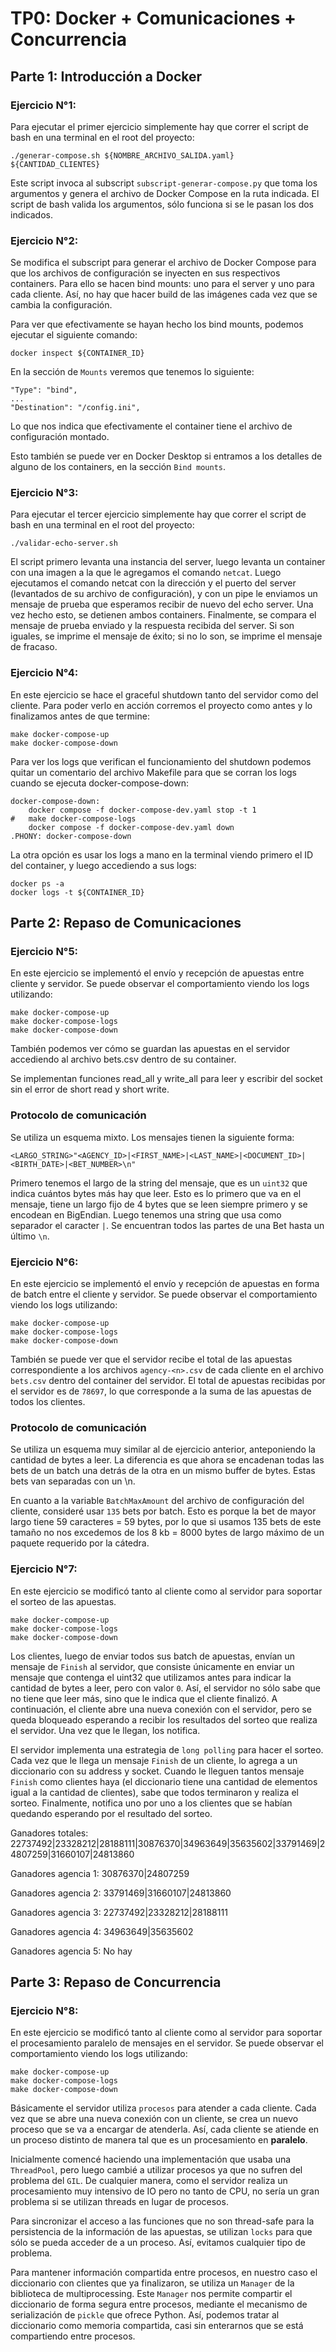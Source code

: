 # TP0: Docker + Comunicaciones + Concurrencia

## Parte 1: Introducción a Docker

### Ejercicio N°1:
Para ejecutar el primer ejercicio simplemente hay que correr el script de bash en una terminal en el root del proyecto:

```
./generar-compose.sh ${NOMBRE_ARCHIVO_SALIDA.yaml} ${CANTIDAD_CLIENTES}
```

Este script invoca al subscript `subscript-generar-compose.py` que toma los argumentos y genera el archivo de Docker Compose en la ruta indicada.
El script de bash valida los argumentos, sólo funciona si se le pasan los dos indicados.

### Ejercicio N°2:
Se modifica el subscript para generar el archivo de Docker Compose para que los archivos de configuración se inyecten en sus 
respectivos containers. Para ello se hacen bind mounts: uno para el server y uno para cada cliente. Así, no hay que hacer 
build de las imágenes cada vez que se cambia la configuración.

Para ver que efectivamente se hayan hecho los bind mounts, podemos ejecutar el siguiente comando:
```
docker inspect ${CONTAINER_ID}
```
En la sección de `Mounts` veremos que tenemos lo siguiente:
```
"Type": "bind",
...
"Destination": "/config.ini",
```
Lo que nos indica que efectivamente el container tiene el archivo de configuración montado.

Esto también se puede ver en Docker Desktop si entramos a los detalles de alguno de los containers, en la sección `Bind mounts`.

### Ejercicio N°3:

Para ejecutar el tercer ejercicio simplemente hay que correr el script de bash en una terminal en el root del proyecto:

```
./validar-echo-server.sh
```

El script primero levanta una instancia del server, luego levanta un container con una imagen a la que le agregamos el comando `netcat`.
Luego ejecutamos el comando netcat con la dirección y el puerto del server (levantados de su archivo de configuración), y con un pipe
le enviamos un mensaje de prueba que esperamos recibir de nuevo del echo server. Una vez hecho esto, se detienen ambos containers.
Finalmente, se compara el mensaje de prueba enviado y la respuesta recibida del server. Si son iguales, se imprime el mensaje de éxito; 
si no lo son, se imprime el mensaje de fracaso.

### Ejercicio N°4:

En este ejercicio se hace el graceful shutdown tanto del servidor como del cliente. Para poder verlo en acción corremos el proyecto 
como antes y lo finalizamos antes de que termine:

```
make docker-compose-up
make docker-compose-down
```

Para ver los logs que verifican el funcionamiento del shutdown podemos quitar un comentario del archivo Makefile para que se corran los 
logs cuando se ejecuta docker-compose-down:

```
docker-compose-down:
	docker compose -f docker-compose-dev.yaml stop -t 1
#	make docker-compose-logs
	docker compose -f docker-compose-dev.yaml down
.PHONY: docker-compose-down
```

La otra opción es usar los logs a mano en la terminal viendo primero el ID del container, y luego accediendo a sus logs:

```
docker ps -a
docker logs -t ${CONTAINER_ID}
```

## Parte 2: Repaso de Comunicaciones

### Ejercicio N°5:

En este ejercicio se implementó el envío y recepción de apuestas entre cliente y servidor. Se puede observar el comportamiento 
viendo los logs utilizando:
```
make docker-compose-up
make docker-compose-logs
make docker-compose-down
```

También podemos ver cómo se guardan las apuestas en el servidor accediendo al archivo bets.csv dentro de su container.

Se implementan funciones read_all y write_all para leer y escribir del socket sin el error de short read y short write.

### Protocolo de comunicación

Se utiliza un esquema mixto. Los mensajes tienen la siguiente forma:
```
<LARGO_STRING>"<AGENCY_ID>|<FIRST_NAME>|<LAST_NAME>|<DOCUMENT_ID>|<BIRTH_DATE>|<BET_NUMBER>\n"
```
Primero tenemos el largo de la string del mensaje, que es un `uint32` que indica cuántos bytes más hay que leer. 
Esto es lo primero que va en el mensaje, tiene un largo fijo de 4 bytes que se leen siempre primero y se encodean en BigEndian. 
Luego tenemos una string que usa como separador el caracter `|`. Se encuentran todos las partes de una Bet hasta un último `\n`.

### Ejercicio N°6:

En este ejercicio se implementó el envío y recepción de apuestas en forma de batch entre el cliente y servidor. 
Se puede observar el comportamiento viendo los logs utilizando:
```
make docker-compose-up
make docker-compose-logs
make docker-compose-down
```

También se puede ver que el servidor recibe el total de las apuestas correspondiente a los archivos `agency-<n>.csv` de cada cliente 
en el archivo `bets.csv` dentro del container del servidor.
El total de apuestas recibidas por el servidor es de `78697`, lo que corresponde a la suma de las apuestas de todos los clientes.

### Protocolo de comunicación

Se utiliza un esquema muy similar al de ejercicio anterior, anteponiendo la cantidad de bytes a leer. 
La diferencia es que ahora se encadenan todas las bets de un batch una detrás de la otra en un mismo buffer de bytes. 
Estas bets van separadas con un \n.

En cuanto a la variable `BatchMaxAmount` del archivo de configuración del cliente, consideré usar `135` bets por batch. 
Esto es porque la bet de mayor largo tiene 59 caracteres = 59 bytes, por lo que si usamos 135 bets de este tamaño 
no nos excedemos de los 8 kb = 8000 bytes de largo máximo de un paquete requerido por la cátedra.

### Ejercicio N°7:

En este ejercicio se modificó tanto al cliente como al servidor para soportar el sorteo de las apuestas. 
```
make docker-compose-up
make docker-compose-logs
make docker-compose-down
```

Los clientes, luego de enviar todos sus batch de apuestas, envían un mensaje de `Finish` al servidor, que consiste 
únicamente en enviar un mensaje que contenga el uint32 que utilizamos antes para indicar la cantidad de bytes a leer, 
pero con valor `0`. Así, el servidor no sólo sabe que no tiene que leer más, sino que le indica que el cliente finalizó. 
A continuación, el cliente abre una nueva conexión con el servidor, pero se queda bloqueado esperando a recibir los resultados 
del sorteo que realiza el servidor. Una vez que le llegan, los notifica.

El servidor implementa una estrategia de `long polling` para hacer el sorteo. Cada vez que le llega un mensaje `Finish` de un cliente, 
lo agrega a un diccionario con su address y socket. Cuando le lleguen tantos mensaje `Finish` como clientes haya (el diccionario tiene
una cantidad de elementos igual a la cantidad de clientes), sabe que todos terminaron y realiza el sorteo. Finalmente, notifica uno 
por uno a los clientes que se habían quedando esperando por el resultado del sorteo.

Ganadores totales:
22737492|23328212|28188111|30876370|34963649|35635602|33791469|24807259|31660107|24813860

Ganadores agencia 1:
30876370|24807259

Ganadores agencia 2:
33791469|31660107|24813860

Ganadores agencia 3:
22737492|23328212|28188111

Ganadores agencia 4:
34963649|35635602

Ganadores agencia 5:
No hay

## Parte 3: Repaso de Concurrencia

### Ejercicio N°8:

En este ejercicio se modificó tanto al cliente como al servidor para soportar el procesamiento paralelo de mensajes en el servidor.
Se puede observar el comportamiento viendo los logs utilizando:
```
make docker-compose-up
make docker-compose-logs
make docker-compose-down
```

Básicamente el servidor utiliza `procesos` para atender a cada cliente. Cada vez que se abre una nueva conexión con un cliente, 
se crea un nuevo proceso que se va a encargar de atenderla. Así, cada cliente se atiende en un proceso distinto de manera tal 
que es un procesamiento en **paralelo**.

Inicialmente comencé haciendo una implementación que usaba una `ThreadPool`, pero luego cambié a utilizar procesos ya que no 
sufren del problema del `GIL`. De cualquier manera, como el servidor realiza un procesamiento muy intensivo de IO pero no tanto 
de CPU, no sería un gran problema si se utilizan threads en lugar de procesos.

Para sincronizar el acceso a las funciones que no son thread-safe para la persistencia de la información de las apuestas, 
se utilizan `locks` para que sólo se pueda acceder de a un proceso. Así, evitamos cualquier tipo de problema.

Para mantener información compartida entre procesos, en nuestro caso el diccionario con clientes que ya finalizaron, se utiliza 
un `Manager` de la biblioteca de multiprocessing. Este `Manager` nos permite compartir el diccionario de forma segura entre procesos, 
mediante el mecanismo de serialización de `pickle` que ofrece Python. Así, podemos tratar al diccionario como memoria compartida, 
casi sin enterarnos que se está compartiendo entre procesos.
